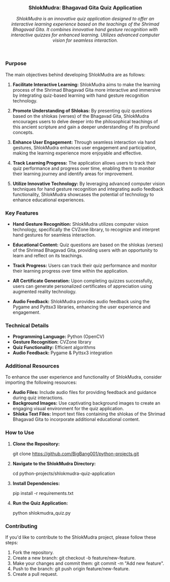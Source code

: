 <h3 align="center">ShlokMudra: Bhagavad Gita Quiz Application</h3>

<p align="center">
  <em>ShlokMudra is an innovative quiz application designed to offer an interactive learning experience based on the teachings of the Shrimad Bhagavad Gita. It combines innovative hand gesture recognition with interactive quizzes for enhanced learning. Utilizes advanced computer vision for seamless interaction.</em>
</p><br>

### Purpose

The main objectives behind developing ShlokMudra are as follows:

1. **Facilitate Interactive Learning:** ShlokMudra aims to make the learning process of the Shrimad Bhagavad Gita more interactive and immersive by integrating quiz-based learning with hand gesture recognition technology.

2. **Promote Understanding of Shlokas:** By presenting quiz questions based on the shlokas (verses) of the Bhagavad Gita, ShlokMudra encourages users to delve deeper into the philosophical teachings of this ancient scripture and gain a deeper understanding of its profound concepts.

3. **Enhance User Engagement:** Through seamless interaction via hand gestures, ShlokMudra enhances user engagement and participation, making the learning experience more enjoyable and effective.

4. **Track Learning Progress:** The application allows users to track their quiz performance and progress over time, enabling them to monitor their learning journey and identify areas for improvement.

5. **Utilize Innovative Technology:** By leveraging advanced computer vision techniques for hand gesture recognition and integrating audio feedback functionality, ShlokMudra showcases the potential of technology to enhance educational experiences.<br>

### Key Features

- **Hand Gesture Recognition:** ShlokMudra utilizes computer vision technology, specifically the CVZone library, to recognize and interpret hand gestures for seamless interaction.

- **Educational Content:** Quiz questions are based on the shlokas (verses) of the Shrimad Bhagavad Gita, providing users with an opportunity to learn and reflect on its teachings.

- **Track Progress:** Users can track their quiz performance and monitor their learning progress over time within the application.

- **AR Certificate Generation:** Upon completing quizzes successfully, users can generate personalized certificates of appreciation using augmented reality technology.

- **Audio Feedback:** ShlokMudra provides audio feedback using the Pygame and Pyttsx3 libraries, enhancing the user experience and engagement.<br>

### Technical Details

- **Programming Language:** Python (OpenCV)
- **Gesture Recognition:** CVZone library
- **Quiz Functionality:** Efficient algorithms
- **Audio Feedback:** Pygame & Pyttsx3 integration<br>

### Additional Resources

To enhance the user experience and functionality of ShlokMudra, consider importing the following resources:

- **Audio Files:** Include audio files for providing feedback and guidance during quiz interactions.
- **Background Images:** Use captivating background images to create an engaging visual environment for the quiz application.
- **Shloka Text Files:** Import text files containing the shlokas of the Shrimad Bhagavad Gita to incorporate additional educational content.


### How to Use

1. **Clone the Repository:**
   
   git clone https://github.com/BigBang001/python-projects.git
  

2. **Navigate to the ShlokMudra Directory:**
   
   cd python-projects/shlokmudra-quiz-application
   

3. **Install Dependencies:**
   
   pip install -r requirements.txt
   

4. **Run the Quiz Application:**
   
   python shlokmudra_quiz.py
   <br>

### Contributing

If you'd like to contribute to the ShlokMudra project, please follow these steps:

1. Fork the repository.
2. Create a new branch: git checkout -b feature/new-feature.
3. Make your changes and commit them: git commit -m "Add new feature".
4. Push to the branch: git push origin feature/new-feature.
5. Create a pull request.
